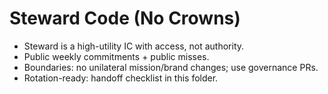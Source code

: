 # Steward Code (No Crowns)
- Steward is a high-utility IC with access, not authority.
- Public weekly commitments + public misses.
- Boundaries: no unilateral mission/brand changes; use governance PRs.
- Rotation-ready: handoff checklist in this folder.

